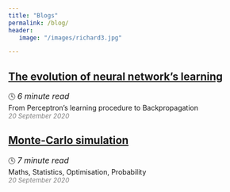 ```yaml
---
title: "Blogs"
permalink: /blog/
header:
   image: "/images/richard3.jpg"

---
```

## [The evolution of neural network’s learning](https://alpharouk.github.io/perceptron/)
:clock4: *<font size="3">6 minute read</font>*  
From Perceptron’s learning procedure to Backpropagation     
<span style="color:grey">*<font size="2">20 September 2020</font>*</span>

## [Monte-Carlo simulation](https://alpharouk.github.io/monte-carlo/)
:clock4: *<font size="3">7 minute read</font>*  
Maths, Statistics, Optimisation, Probability  
<span style="color:grey">*<font size="2">20 September 2020</font>*</span>

